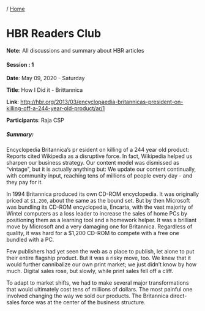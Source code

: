/ [Home](index.md)

# HBR Readers Club

**Note:** All discussions and summary about HBR articles




#### Session : 1

**Date**: May 09, 2020 - Saturday

**Title**: How I Did it - Brittannica

**Link**: http://hbr.org/2013/03/encyclopaedia-britannicas-president-on-killing-off-a-244-year-old-product/ar/1

**Participants**: Raja CSP

##### Summary:
Encyclopedia Britannica’s pr
esident on killing of a 244 year old product:
Reports cited Wikipedia as a disruptive force. In fact, Wikipedia helped us sharpen our business strategy. Our content model was dismissed as “vintage”, but it is actually anything but: We update our content continually, with community input, reaching tens of millions of people every day - and they pay for it.

In 1994 Britannica produced its own CD-ROM encyclopedia. It was originally priced at ```$1,200```, about the same as the bound set. But by then Microsoft was bundling its CD-ROM encyclopedia, Encarta, with the vast majority of Wintel computers as a loss leader to increase the sales of home PCs by positioning them as a learning tool and a homework helper. It was a brilliant move by Microsoft and a very damaging one for Britannica. Regardless of quality, it was hard for a $1,200 CD-ROM to compete with a free one bundled with a PC.

Few publishers had yet seen the web as a place to publish, let alone to put their entire flagship product. But it was a risky move, too. We knew that it would further cannibalize our own print market; we just didn’t know by how much. Digital sales rose, but slowly, while print sales fell off a cliff.

To adapt to market shifts, we had to make several major transformations that would ultimately cost tens of millions of dollars. The most painful one involved changing the way we sold our products. The Britannica direct-sales force was at the center of the business structure. 
